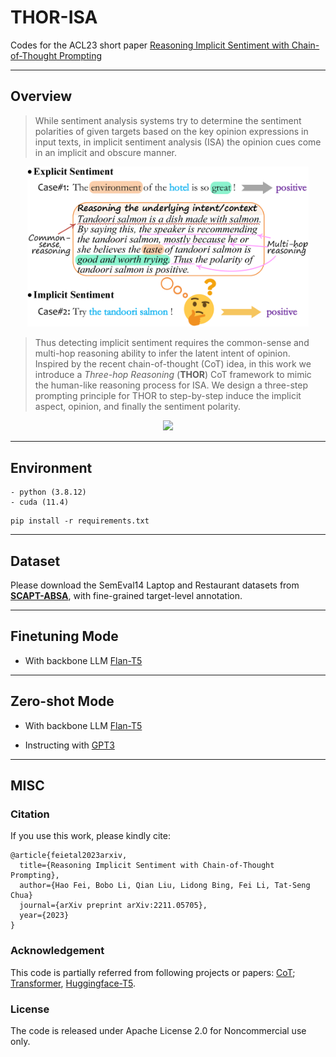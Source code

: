 # THOR-ISA

Codes for the ACL23 short paper [Reasoning Implicit Sentiment with Chain-of-Thought Prompting](https://arxiv.org/)

----------

## Overview

> While sentiment analysis systems try to determine the sentiment polarities of given targets based on the key opinion expressions in input texts, 
in implicit sentiment analysis (ISA) the opinion cues come in an implicit and obscure manner.

<p align="center">
  <img src="./figures/task.png" width="450"/>
</p>


> Thus detecting implicit sentiment requires the common-sense and multi-hop reasoning ability to infer the latent intent of opinion.
Inspired by the recent chain-of-thought (CoT) idea, in this work we introduce a *Three-hop Reasoning* (**THOR**) CoT framework to mimic the human-like reasoning process for ISA.
We design a three-step prompting principle for THOR to step-by-step induce the implicit aspect, opinion, and finally the sentiment polarity.

<p align="center">
  <img src="./figures/framework.png" width="1000"/>
</p>


----------

## Environment

```
- python (3.8.12)
- cuda (11.4)
```

```
pip install -r requirements.txt
```


----------

## Dataset

Please download the SemEval14 Laptop and Restaurant datasets from [**SCAPT-ABSA**](https://github.com/Tribleave/SCAPT-ABSA), with fine-grained target-level annotation.


----------

## Finetuning Mode

- With backbone LLM [Flan-T5](https://huggingface.co/docs/transformers/model_doc/flan-t5)






----------

## Zero-shot Mode

- With backbone LLM [Flan-T5](https://huggingface.co/docs/transformers/model_doc/flan-t5)


- Instructing with [GPT3](https://platform.openai.com/docs/models/gpt-3-5)







----------

## MISC

### Citation

If you use this work, please kindly cite:

```
@article{feietal2023arxiv,
  title={Reasoning Implicit Sentiment with Chain-of-Thought Prompting},
  author={Hao Fei, Bobo Li, Qian Liu, Lidong Bing, Fei Li, Tat-Seng Chua}
  journal={arXiv preprint arXiv:2211.05705},
  year={2023}
}
```



### Acknowledgement

This code is partially referred from following projects or papers:
[CoT](https://arxiv.org/abs/2201.11903); 
[Transformer](https://github.com/huggingface/transformers),
[Huggingface-T5](https://huggingface.co/transformers/v4.11.3/_modules/transformers/models/t5/modeling_t5.html).



### License

The code is released under Apache License 2.0 for Noncommercial use only. 



